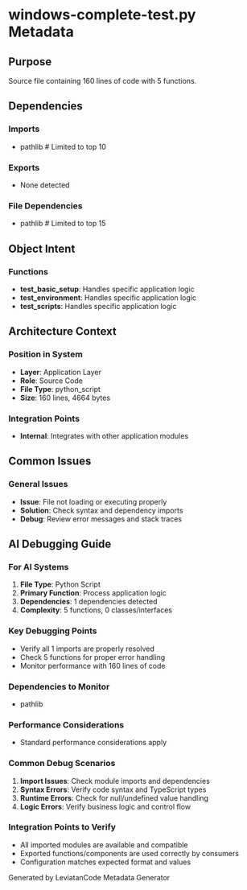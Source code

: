 # windows-complete-test.py Metadata

## Purpose
Source file containing 160 lines of code with 5 functions.

## Dependencies

### Imports
- pathlib  # Limited to top 10

### Exports
- None detected

### File Dependencies
- pathlib  # Limited to top 15

## Object Intent

### Functions
- **test_basic_setup**: Handles specific application logic
- **test_environment**: Handles specific application logic
- **test_scripts**: Handles specific application logic


## Architecture Context

### Position in System
- **Layer**: Application Layer
- **Role**: Source Code
- **File Type**: python_script
- **Size**: 160 lines, 4664 bytes

### Integration Points
- **Internal**: Integrates with other application modules

## Common Issues

### General Issues
- **Issue**: File not loading or executing properly
- **Solution**: Check syntax and dependency imports
- **Debug**: Review error messages and stack traces

## AI Debugging Guide

### For AI Systems
1. **File Type**: Python Script
2. **Primary Function**: Process application logic
3. **Dependencies**: 1 dependencies detected
4. **Complexity**: 5 functions, 0 classes/interfaces

### Key Debugging Points
- Verify all 1 imports are properly resolved
- Check 5 functions for proper error handling
- Monitor performance with 160 lines of code

### Dependencies to Monitor
- pathlib

### Performance Considerations
- Standard performance considerations apply

### Common Debug Scenarios
1. **Import Issues**: Check module imports and dependencies
2. **Syntax Errors**: Verify code syntax and TypeScript types
3. **Runtime Errors**: Check for null/undefined value handling
4. **Logic Errors**: Verify business logic and control flow

### Integration Points to Verify
- All imported modules are available and compatible
- Exported functions/components are used correctly by consumers
- Configuration matches expected format and values

Generated by LeviatanCode Metadata Generator
